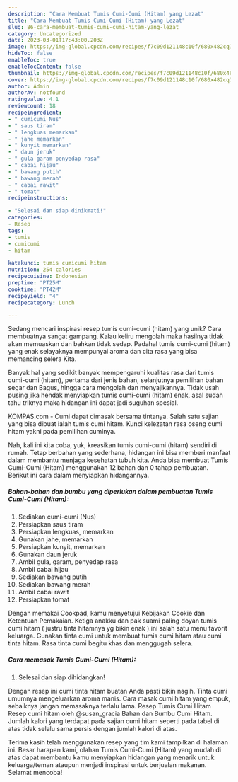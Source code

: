 ```yaml
---
description: "Cara Membuat Tumis Cumi-Cumi (Hitam) yang Lezat"
title: "Cara Membuat Tumis Cumi-Cumi (Hitam) yang Lezat"
slug: 86-cara-membuat-tumis-cumi-cumi-hitam-yang-lezat
category: Uncategorized
date: 2023-03-01T17:43:00.203Z
image: https://img-global.cpcdn.com/recipes/f7c09d121148c10f/680x482cq70/tumis-cumi-cumi-hitam-foto-resep-utama.jpg
hideToc: false
enableToc: true
enableTocContent: false
thumbnail: https://img-global.cpcdn.com/recipes/f7c09d121148c10f/680x482cq70/tumis-cumi-cumi-hitam-foto-resep-utama.jpg
cover: https://img-global.cpcdn.com/recipes/f7c09d121148c10f/680x482cq70/tumis-cumi-cumi-hitam-foto-resep-utama.jpg
author: Admin
authorAv: notfound
ratingvalue: 4.1
reviewcount: 18
recipeingredient:
- " cumicumi Nus"
- " saus tiram"
- " lengkuas memarkan"
- " jahe memarkan"
- " kunyit memarkan"
- " daun jeruk"
- " gula garam penyedap rasa"
- " cabai hijau"
- " bawang putih"
- " bawang merah"
- " cabai rawit"
- " tomat"
recipeinstructions:

- "Selesai dan siap dinikmati!"
categories:
- Resep
tags:
- tumis
- cumicumi
- hitam

katakunci: tumis cumicumi hitam 
nutrition: 254 calories
recipecuisine: Indonesian
preptime: "PT25M"
cooktime: "PT42M"
recipeyield: "4"
recipecategory: Lunch

---
```





Sedang mencari inspirasi resep tumis cumi-cumi (hitam) yang unik? Cara membuatnya sangat gampang. Kalau keliru mengolah maka hasilnya tidak akan memuaskan dan bahkan tidak sedap. Padahal tumis cumi-cumi (hitam) yang enak selayaknya mempunyai aroma dan cita rasa yang bisa memancing selera Kita.





Banyak hal yang sedikit banyak mempengaruhi kualitas rasa dari tumis cumi-cumi (hitam), pertama dari jenis bahan, selanjutnya pemilihan bahan segar dan Bagus, hingga cara mengolah dan menyajikannya. Tidak usah pusing jika hendak menyiapkan tumis cumi-cumi (hitam) enak,      asal sudah tahu triknya maka hidangan ini dapat jadi suguhan spesial.














KOMPAS.com - Cumi dapat dimasak bersama tintanya. Salah satu sajian yang bisa dibuat ialah tumis cumi hitam. Kunci kelezatan rasa oseng cumi hitam yakni pada pemilihan cuminya.






Nah, kali ini kita coba, yuk, kreasikan tumis cumi-cumi (hitam) sendiri di rumah. Tetap berbahan yang sederhana, hidangan ini bisa memberi manfaat dalam membantu menjaga kesehatan tubuh kita. Anda bisa membuat Tumis Cumi-Cumi (Hitam) menggunakan 12 bahan dan 0 tahap pembuatan. Berikut ini cara dalam menyiapkan hidangannya.

<!--inarticleads1-->

##### Bahan-bahan dan bumbu yang diperlukan dalam pembuatan Tumis Cumi-Cumi (Hitam):

1. Sediakan  cumi-cumi (Nus)
1. Persiapkan  saus tiram
1. Persiapkan  lengkuas, memarkan
1. Gunakan  jahe, memarkan
1. Persiapkan  kunyit, memarkan
1. Gunakan  daun jeruk
1. Ambil  gula, garam, penyedap rasa
1. Ambil  cabai hijau
1. Sediakan  bawang putih
1. Sediakan  bawang merah
1. Ambil  cabai rawit
1. Persiapkan  tomat


Dengan memakai Cookpad, kamu menyetujui Kebijakan Cookie dan Ketentuan Pemakaian. Ketiga anakku dan pak suami paling doyan tumis cumi hitam ( justru tinta hitamnya yg bikin enak ).ini salah satu menu favorit keluarga. Gunakan tinta cumi untuk membuat tumis cumi hitam atau cumi tinta hitam. Rasa tinta cumi begitu khas dan menggugah selera. 

<!--inarticleads2-->

##### Cara memasak Tumis Cumi-Cumi (Hitam):


1. Selesai dan siap dihidangkan!

Dengan resep ini cumi tinta hitam buatan Anda pasti bikin nagih. Tinta cumi umumnya mengeluarkan aroma manis. Cara masak cumi hitam yang empuk, sebaiknya jangan memasaknya terlalu lama. Resep Tumis Cumi Hitam Resep cumi hitam oleh @susan_gracia Bahan dan Bumbu Cumi Hitam. Jumlah kalori yang terdapat pada sajian cumi hitam seperti pada tabel di atas tidak selalu sama persis dengan jumlah kalori di atas. 

Terima kasih telah menggunakan resep yang tim kami tampilkan di halaman ini. Besar harapan kami, olahan Tumis Cumi-Cumi (Hitam) yang mudah di atas dapat membantu kamu menyiapkan hidangan yang menarik untuk keluarga/teman ataupun menjadi inspirasi untuk berjualan makanan. Selamat mencoba!
